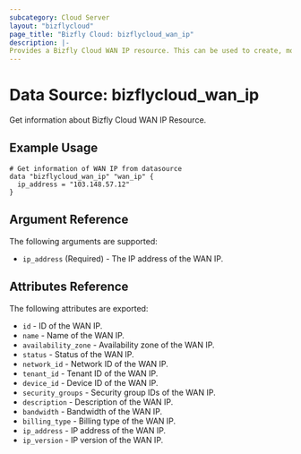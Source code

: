 ```yaml
---
subcategory: Cloud Server
layout: "bizflycloud"
page_title: "Bizfly Cloud: bizflycloud_wan_ip"
description: |-
Provides a Bizfly Cloud WAN IP resource. This can be used to create, modify, and delete WAN IP.
---
```


# Data Source: bizflycloud_wan_ip

Get information about Bizfly Cloud WAN IP Resource.

## Example Usage

```hcl
# Get information of WAN IP from datasource
data "bizflycloud_wan_ip" "wan_ip" {
  ip_address = "103.148.57.12"
}
```

## Argument Reference

The following arguments are supported:

* `ip_address` (Required) - The IP address of the WAN IP.

## Attributes Reference

The following attributes are exported:

* `id` - ID of the WAN IP.
* `name` - Name of the WAN IP.
* `availability_zone` - Availability zone of the WAN IP.
* `status` - Status of the WAN IP.
* `network_id` - Network ID of the WAN IP.
* `tenant_id` - Tenant ID of the WAN IP.
* `device_id` - Device ID of the WAN IP.
* `security_groups` - Security group IDs of the WAN IP.
* `description` - Description of the WAN IP.
* `bandwidth` - Bandwidth of the WAN IP.
* `billing_type` - Billing type of the WAN IP.
* `ip_address` - IP address of the WAN IP.
* `ip_version` - IP version of the WAN IP.
